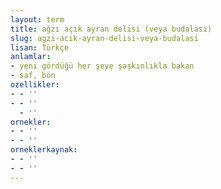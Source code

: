 ```yaml
---
layout: term
title: ağzı açık ayran delisi (veya budalası)
slug: agzi-acik-ayran-delisi-veya-budalasi
lisan: Türkçe
anlamlar:
- yeni gördüğü her şeye şaşkınlıkla bakan
- saf, bön
ozellikler:
- - ''
- - ''
  - ''
ornekler:
- - ''
- - ''
orneklerkaynak:
- - ''
- - ''
---
```

